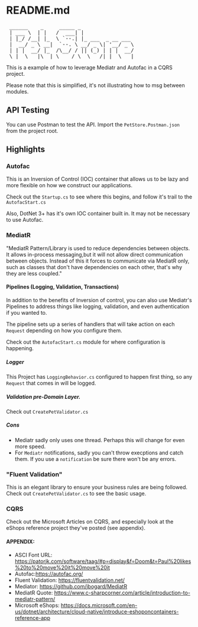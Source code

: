 # README.md
 <pre>
 ______    _     _____ _                 
 | ___ \  | |   /  ___| |                
 | |_/ /__| |_  \ `--.| |_ ___  _ __ ___ 
 |  __/ _ \ __|  `--. \ __/ _ \| '__/ _ \
 | | |  __/ |_  /\__/ / || (_) | | |  __/
 \_|  \___|\__| \____/ \__\___/|_|  \___|
</pre>                                         
 
This is a example of how to leverage Mediatr and Autofac in a CQRS project.

Please note that this is simplified, it's not illustrating how to msg between modules.        


## API Testing
You can use Postman to test the API. Import the `PetStore.Postman.json` from the project root.

## Highlights
### Autofac

This is an Inversion of Control (IOC) container that allows us to be lazy and more flexible on how we construct our applications. 

Check out the `Startup.cs` to see where this begins, and follow it's trail to the `AutofacStart.cs`

Also, DotNet 3+ has it's own IOC container built in. It may not be necessary to use Autofac. 

### MediatR
"MediatR Pattern/Library is used to reduce dependencies between objects. It allows in-process messaging,but it will not allow direct communication between objects. Instead of this it forces to communicate via MediatR only, such as classes that don't have dependencies on each other, that's why they are less coupled."

#### Pipelines (Logging, Validation, Transactions)
In addition to the benefits of Inversion of control, you can also use Mediatr's Pipelines to address things like logging, validation, and even authentication if you wanted to. 

The pipeline sets up a series of handlers that will take action on each `Request` depending on how you configure them. 

Check out the `AutofacStart.cs` module for where configuration is happening. 

##### Logger
This Project has `LoggingBehavior.cs` configured to happen first thing, so any `Request` that comes in will be logged. 

##### Validation pre-Domain Layer.
Check out `CreatePetValidator.cs`

##### Cons
- Mediatr sadly only uses one thread. Perhaps this will change for even more speed. 
- For `Mediatr` notifications, sadly you can't throw execptions and catch them. If you use a `notification` be sure there won't be any errors. 

### "Fluent Validation"
This is an elegant library to ensure your business rules are being followed. Check out `CreatePetValidator.cs` to see the basic usage. 

### CQRS
Check out the Microsoft Articles on CQRS, and especially look at the eShops reference project they've posted (see appendix).

#### APPENDIX:

- ASCI Font URL: https://patorjk.com/software/taag/#p=display&f=Doom&t=Paul%20likes%20to%20move%20it%20move%20it
- Autofac:https://autofac.org/
- Fluent Validation: https://fluentvalidation.net/
- Mediator: https://github.com/jbogard/MediatR
- MediatR Quote: https://www.c-sharpcorner.com/article/introduction-to-mediatr-pattern/
- Microsoft eShops: https://docs.microsoft.com/en-us/dotnet/architecture/cloud-native/introduce-eshoponcontainers-reference-app
